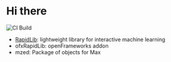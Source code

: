 # Hi there

![CI Build](https://github.com/mzed/mzed/workflows/CI/badge.svg)

- [RapidLib](https://mzed.github.io/RapidLib/): lightweight library for interactive machine learning
- ofxRapidLib: openFrameworks addon
- mzed: Package of objects for Max
